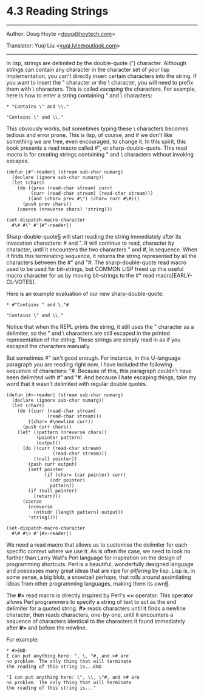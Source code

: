 # 4.3 Reading Strings

---

Author: Doug Hoyte <[doug@hoytech.com](mailto:doug@hoytech.com)>

Translator: Yuqi Liu <[yuqi.lyle@outlook.com](mailto:yuqi.lyle@outlook.com)>

---

In lisp, strings are delimited by the double-quote (") character. Although strings can contain any character in the character set of your lisp implementation, you can't directly insert certain characters into the string. If you want to insert the " character or the \ character, you will need to prefix them with \ characters. This is called _escaping_ the characters. For example, here is how to enter a string containing " and \ characters:
```
* "Contains \" and \\."

"Contains \" and \\."
```
This obviously works, but sometimes typing these \ characters becomes tedious and error prone. This is lisp, of course, and if we don't like something we are free, even encouraged, to change it. In this spirit, this book presents a read macro called #", or sharp-double-quote. This read macro is for creating strings containing " and \ characters without invoking escapes.
```
(defun |#"-reader| (stream sub-char numarg)
  (declare (ignore sub-char numarg))
  (let (chars)
    (do ((prev (read-char stream) curr)
         (curr (read-char stream) (read-char stream)))
        ((and (char= prev #\") (char= curr #\#)))
      (push prev chars))
    (coerce (nreverse chars) 'string)))

(set-dispatch-macro-character
  #\# #\" #'|#"-reader|)
```
Sharp-double-quote[5](https://letoverlambda.com/index.cl/guest/chap4.html#) will start reading the string immediately after its invocation characters: # and ". It will continue to read, character by character, until it encounters the two characters " and #, in sequence. When it finds this terminating sequence, it returns the string represented by all the characters between the #" and "#. The sharp-double-quote read macro used to be used for bit-strings, but COMMON LISP freed up this useful macro character for us by moving bit-strings to the #* read macro[EARLY-CL-VOTES].


Here is an example evaluation of our new sharp-double-quote:
```
* #"Contains " and \."#

"Contains \" and \\."
```
Notice that when the REPL prints the string, it still uses the " character as a delimiter, so the " and \ characters are still escaped in the printed representation of the string. These strings are simply read in as if you escaped the characters manually.


But sometimes #" isn't good enough. For instance, in this U-language paragraph you are reading right now, I have included the following sequence of characters: "#. Because of this, this paragraph couldn't have been delimited with #" and "#. And because I hate escaping things, take my word that it wasn't delimited with regular double quotes.
```
(defun |#>-reader| (stream sub-char numarg)
  (declare (ignore sub-char numarg))
  (let (chars)
    (do ((curr (read-char stream)
               (read-char stream)))
        ((char= #\newline curr))
      (push curr chars))
    (let* ((pattern (nreverse chars))
           (pointer pattern)
           (output))
      (do ((curr (read-char stream)
                 (read-char stream)))
          ((null pointer))
        (push curr output)
        (setf pointer
              (if (char= (car pointer) curr)
                (cdr pointer)
                pattern))
        (if (null pointer)
          (return)))
      (coerce
        (nreverse
          (nthcdr (length pattern) output))
        'string))))

(set-dispatch-macro-character
  #\# #\> #'|#>-reader|)
```
We need a read macro that allows us to customise the delimiter for each specific context where we use it. As is often the case, we need to look no further than Larry Wall's Perl language for inspiration on the design of programming shortcuts. Perl is a beautiful, wonderfully designed language and possesses many great ideas that are ripe for _pilfering_ by lisp. Lisp is, in some sense, a big blob, a snowball perhaps, that rolls around assimilating ideas from other programming languages, making them its own[6](https://letoverlambda.com/index.cl/guest/chap4.html#).
​

The **#>** read macro is directly inspired by Perl's **<<** operator. This operator allows Perl programmers to specify a string of text to act as the end delimiter for a quoted string. **#>** reads characters until it finds a newline character, then reads characters, one-by-one, until it encounters a sequence of characters identical to the characters it found immediately after **#>** and before the newline.
​

For example:
```
* #>END
I can put anything here: ", \, "#, and ># are
no problem. The only thing that will terminate
the reading of this string is...END

"I can put anything here: \", \\, \"#, and ># are
no problem. The only thing that will terminate
the reading of this string is..."
```
